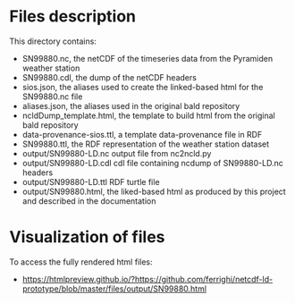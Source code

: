 # Files description

This directory contains: 

- SN99880.nc, the netCDF of the timeseries data from the Pyramiden weather station 
- SN99880.cdl, the dump of the netCDF headers 
- sios.json, the aliases used to create the linked-based html for the SN99880.nc file
- aliases.json, the aliases used in the original bald repository
- ncldDump_template.html, the template to build html from the original bald repository
- data-provenance-sios.ttl, a template data-provenance file in RDF
- SN99880.ttl, the RDF representation of the weather station dataset
- output/SN99880-LD.nc output file from nc2ncld.py
- output/SN99880-LD.cdl cdl file containing ncdump of SN99880-LD.nc headers
- output/SN99880-LD.ttl RDF turtle file
- output/SN99880.html, the liked-based html as produced by this project and described in the documentation

# Visualization of files

To access the fully rendered html files: 

- https://htmlpreview.github.io/?https://github.com/ferrighi/netcdf-ld-prototype/blob/master/files/output/SN99880.html
